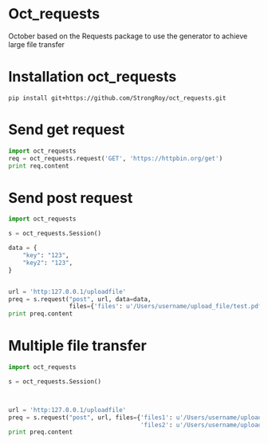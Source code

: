 # Oct_requests
October based on the Requests package to use the generator to achieve large file transfer

# Installation oct_requests
```commandline
pip install git+https://github.com/StrongRoy/oct_requests.git
```

# Send get request
```python
import oct_requests
req = oct_requests.request('GET', 'https://httpbin.org/get')
print req.content
```

# Send post request 

```python
import oct_requests

s = oct_requests.Session()

data = {
    "key": "123",
    "key2": "123",
}


url = 'http:127.0.0.1/uploadfile'
preq = s.request("post", url, data=data,
                 files={'files': u'/Users/username/upload_file/test.pdf'})
print preq.content

```

# Multiple file transfer

```python
import oct_requests

s = oct_requests.Session()



url = 'http:127.0.0.1/uploadfile'
preq = s.request("post", url, files={'files1': u'/Users/username/upload_file/test1.pdf',
                                     'files2': u'/Users/username/upload_file/test2.pdf'})
print preq.content

```
